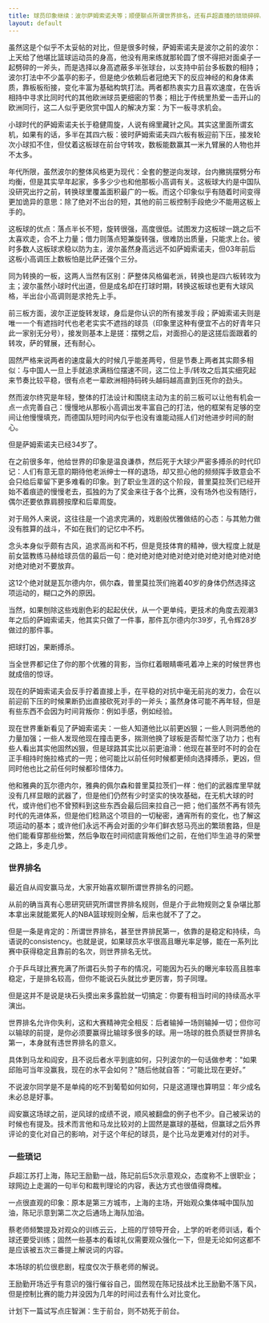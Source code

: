 ```yaml
---
title: 球员印象继续：波尔萨姆索诺夫等；顺便聊点所谓世界排名，还有乒超直播的琐琐碎碎。
layout: default
---
```



虽然这是个似乎不太妥帖的对比，但是很多时候，萨姆索诺夫是波尔之前的波尔：上天给了他堪比篮球运动员的身高，他没有用来练就那轮圆了恨不得把对面桌子一起劈碎的一斧头，而是选择以身高遮蔽多半张球台，以支持中前台多板数的相持；波尔打法中不少盖亭的影子，但是绝少依赖后者冠绝天下的反应神经的和身体素质，靠板板衔接，变化丰富为基础构筑打法。两者都热衷实力且喜欢速度，在告诉相持中寻求比同时代的其他欧洲球员更细密的节奏；相比于传统里热爱一击开山的欧洲同行，这二人似乎更欣赏中国人的解决方案：为下一板寻求机会。

小球时代的萨姆索诺夫长于稳健周旋，人说有绵里藏针之风。其实这里面所谓玄机，如果有的话，多半在其四六板：彼时萨姆索诺夫四六板有板迎前下压，接发轮次小球扣不住，但仗着这板球在前台守转攻，数板能数赢其一米九臂展的人物也并不太多。

年代所限，虽然波尔的整体风格更为现代：全套的整逆向发球，台内撇挑摆劈分布均衡，但是其实早年起家，多多少少也和他那板小高调有关。这板球大约是中国队没研究出拧之前，转换球里覆盖面积最广的一板。而这个印象似乎有随着时间变得更加诡异的意思：除了绝对不出台的短，其他的前三板控制手段绝少不能用这板上手的。

这板球的优点：落点半长不短，旋转很强，高度很低。试图发力这板球一跳之后不太喜欢走，合不上力量；借力则落点短兼旋转强，很难防出质量，只能求上台。彼时多数人这板球求稳以防为主，波尔虽然身高远远不如萨姆索诺夫，但03年前后这板小高调压上数板怕是比萨还强个三分。

同为转换的一板，这两人当然有区别：萨整体风格偏老派，转换也是四六板转攻为主；波尔虽然小球时代出道，但是成名却在打球时期，转换这板球也更有大球风格，半出台小高调则是求抢先上手。

前三板方面，波尔正逆旋转发球，身后是你认识的所有接发手段；萨姆索诺夫则是唯一一个有遮挡时代也老老实实不遮挡的球员（印象里这种有便宜不占的好青年只此一家别无分号），接发则基本上是搓：摆劈之后，对面担心的是这搓后面跟着的转攻，萨的臂展，还有耐心。

固然严格来说两者的速度最大的时候几乎能差两号，但是节奏上两者其实颇多相似：与中国人一旦上手就追求满档位摆速不同，这二位上手/转攻之后其实细究起来节奏比较平稳，很有点老一辈欧洲相持码砖头越码越高直到压死你的劲头。

然而波尔终究是年轻，整体的打法设计和围绕主动为主的前三板可以让他有机会一点一点完善自己：慢慢地从那板小高调出发丰富自己的打法，他的框架有足够的空间让他慢慢填充，而德国队短时间内似乎也没有谁能动摇人们对他进步时间的耐心。

但是萨姆索诺夫已经34岁了。

在之前很多年，他给世界的印象是温良谦恭，然后死于大球少严密多搏杀的时代印记：人们有意无意的期待他老派绅士一样的退场，却又担心他的频频挥手致意会不会只给后辈留下更多难看的印象。到了职业生涯的这个阶段，普里莫拉茨们已经开始不着痕迹的慢慢老去，孤独的为了奖金来往于各个比赛，没有场外也没有随行，偶尔还要依靠肩膀按摩和后辈周旋。

对于局外人来说，这往往是一个追求完满的，戏剧般优雅做结的心态：与其勉力做没有胜算的战斗，不如在我们的记忆中不朽。

念头本身似乎颇有古风，追求高尚和不朽，但是竞技体育的精神，很大程度上就是前女篮教练马赫给球员信的最后一句：绝对绝对绝对绝对绝对绝对绝对绝对绝对绝对绝对绝对不要放弃。

这12个绝对就是瓦尔德内尔，佩尔森，普里莫拉茨们拖着40岁的身体仍然选择这项运动的，糊口之外的原因。

当然，如果刨除这些戏剧色彩的起起伏伏，从一个更单纯，更技术的角度去观潮3年之后的萨姆索诺夫，他其实只做了一件事，那件瓦尔德内尔39岁，孔令辉28岁做过的那件事。

把球打凶，果断搏杀。

当全世界都记住了你的那个优雅的背影，当你红着眼睛嘶吼着冲上来的时候世界也就成倍的惊讶。

现在的萨姆索诺夫会反手拧着直接上手，在平稳的对抗中毫无前兆的发力，会在以前迎前下压的时候果断扔出直接砍死对手的一斧头；虽然身体可能不再年轻，但是有些东西不会因为时间背叛你：例如手感，例如经验。

现在世界重新看见了萨姆索诺夫：一些人知道他比以前更凶狠；一些人则洞悉他的力量加强；一些人发现他现在撞击更多，揣测他换了球板是否帮忙涨了功力；也有些人看出其实他固然凶狠，但是球路其实比以前更油滑：他现在甚至时不时的会在正手相持时施拉格式的一兜；他可能比以前任何时候都更倾向选择搏杀，更凶，但同时他也比之前任何时候都珍惜体力。

他和雅典的瓦尔德内尔，雅典的佩尔森和普里莫拉茨们一样：他们的武器库里早就没有几样显眼的武器了，但是他们仍然有少时坚实的快攻基础，在无机大球的时代，或许他们也不曾预料到这些东西会最后回来拉自己一把；他们虽然不再有领先时代的先进体系，但是他们稔熟这个项目的一切秘密，通宵所有的变化，也了解这项运动的基本；或许他们永远不再会对面的少年们鲜衣怒马亮出的繁琐套路，但是他们能看穿那些纷繁，然后争取在时间彻底背叛他们之前，在他们毕生追寻的荣誉之路上，多走几步。

### 世界排名

最近自从阎安赢马龙，大家开始喜欢聊所谓世界排名的问题。

从前的确当真有心思研究研究所谓世界排名规则，但是介于此物规则之复杂堪比那本拿出来就能累死人的NBA篮球规则全解，后来也就不了了之。

但是一条是肯定的：所谓世界排名，甚至世界排民第一，依靠的是稳定和持续，鸟语说的consistency。也就是说，如果球员水平很高且曝光率足够，能在一系列比赛中获得稳定且靠前的名次，则世界排名无忧。

介于乒乓球比赛充满了所谓石头剪子布的情况，可能因为石头的曝光率较高且胜率稳定，于是排名较高，但你不能说石头就比步更厉害，剪子同理。

但是这并不是说是块石头摸出来多露脸就一切搞定：你要有相当时间的持续高水平演出。

世界排名允许你失利，这和大赛精神完全相反：后者输掉一场则输掉一切；但你可以输球的前提，是你必须要赢得比输球多很多的球。用一场球的胜负质疑世界排名第一，本身就有违世界排名的意义。

具体到马龙和阎安，且不说后者水平到底如何，只列波尔的一句话做参考："如果邱贻可当年没赢我，现在的水平会如何？"随后他就自答：“可能比现在更好。”

不说波尔同学是不是单纯的吃不到葡萄如何如何，只是这道理也算明显：年少成名未必总是好事。

阎安赢这场球之前，逆风球的成绩不说，顺风被翻盘的例子也不少。自己被采访的时候也有提及。技术而言他和马龙比较对的上固然是赢球的基础，但赢球之后外界评论的变化对自己的影响，对于这个年纪的球员，是个比马龙更难对付的对手。


### 一些琐记

乒超江苏打上海，陈玘王励勤一战，陈玘前后5次示意观众，态度称不上很职业；球网边上走漏的一句半句和裁判理论的内容，表达方式也很值得商榷。

一点很直观的印象：原本是第三方城市，上海的主场，开始观众集体喊中国队加油，陈玘示意到第二次之后通场上海队加油。

蔡老师频繁提及对观众的训练云云，上班的厅领导开会，上学的听老师训话，看个球还要受训练；固然一些基本的看球礼仪需要观众强化一下，但是无论如何这都不是应该被五次三番提上解说词的内容。

本场球的机位很悲剧，程度仅次于蔡老师的解说。

王励勤开场近乎有意识的强行催谷自己，固然现在陈玘技战术比王励勤不落下风，但是控制比赛的能力并没因为几年的时间过去有什么对比变化。

计划下一篇试写点庄智渊：生于前台，则不妨死于前台。